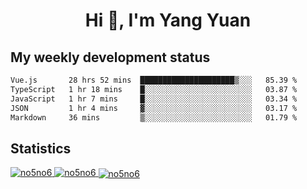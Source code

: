 <h1 align="center">Hi 👋, I'm Yang Yuan</h1>


## My weekly development status
<!--START_SECTION:waka-->

```txt
Vue.js       28 hrs 52 mins  █████████████████████▒░░░   85.39 %
TypeScript   1 hr 18 mins    █░░░░░░░░░░░░░░░░░░░░░░░░   03.87 %
JavaScript   1 hr 7 mins     █░░░░░░░░░░░░░░░░░░░░░░░░   03.34 %
JSON         1 hr 4 mins     ▓░░░░░░░░░░░░░░░░░░░░░░░░   03.17 %
Markdown     36 mins         ▒░░░░░░░░░░░░░░░░░░░░░░░░   01.79 %
```

<!--END_SECTION:waka-->

## Statistics
<a href="https://github.com/anuraghazra/github-readme-stats">
  <img src="https://github-readme-stats.vercel.app/api/top-langs/?username=no5no6&theme=dracula" alt="no5no6">
</a>
<a href="https://github.com/anuraghazra/github-readme-stats">
  <img src="https://github-readme-stats.vercel.app/api?username=no5no6&show_icons=true&theme=dracula&line_height=40" alt="no5no6">
</a>
<a href="https://github.com/anuraghazra/github-readme-stats">
  <img align="center" src="https://github-readme-streak-stats.herokuapp.com/?user=no5no6&theme=dracula" alt="no5no6" />
</a>